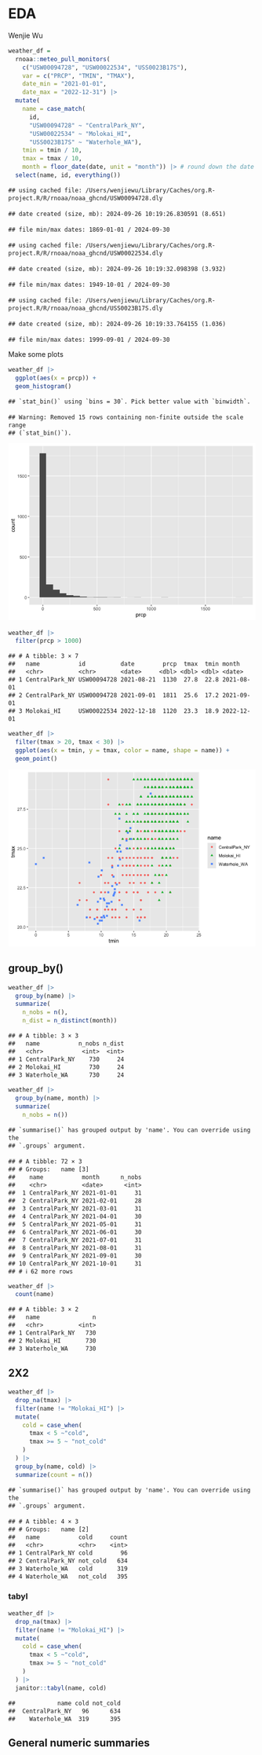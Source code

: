 EDA
================
Wenjie Wu

``` r
weather_df = 
  rnoaa::meteo_pull_monitors(
    c("USW00094728", "USW00022534", "USS0023B17S"),
    var = c("PRCP", "TMIN", "TMAX"), 
    date_min = "2021-01-01",
    date_max = "2022-12-31") |>
  mutate(
    name = case_match(
      id, 
      "USW00094728" ~ "CentralPark_NY", 
      "USW00022534" ~ "Molokai_HI",
      "USS0023B17S" ~ "Waterhole_WA"),
    tmin = tmin / 10,
    tmax = tmax / 10,
    month = floor_date(date, unit = "month")) |> # round down the date
  select(name, id, everything())
```

    ## using cached file: /Users/wenjiewu/Library/Caches/org.R-project.R/R/rnoaa/noaa_ghcnd/USW00094728.dly

    ## date created (size, mb): 2024-09-26 10:19:26.830591 (8.651)

    ## file min/max dates: 1869-01-01 / 2024-09-30

    ## using cached file: /Users/wenjiewu/Library/Caches/org.R-project.R/R/rnoaa/noaa_ghcnd/USW00022534.dly

    ## date created (size, mb): 2024-09-26 10:19:32.098398 (3.932)

    ## file min/max dates: 1949-10-01 / 2024-09-30

    ## using cached file: /Users/wenjiewu/Library/Caches/org.R-project.R/R/rnoaa/noaa_ghcnd/USS0023B17S.dly

    ## date created (size, mb): 2024-09-26 10:19:33.764155 (1.036)

    ## file min/max dates: 1999-09-01 / 2024-09-30

Make some plots

``` r
weather_df |>
  ggplot(aes(x = prcp)) +
  geom_histogram()
```

    ## `stat_bin()` using `bins = 30`. Pick better value with `binwidth`.

    ## Warning: Removed 15 rows containing non-finite outside the scale range
    ## (`stat_bin()`).

![](eda_files/figure-gfm/unnamed-chunk-2-1.png)<!-- -->

``` r
weather_df |>
  filter(prcp > 1000)
```

    ## # A tibble: 3 × 7
    ##   name           id          date        prcp  tmax  tmin month     
    ##   <chr>          <chr>       <date>     <dbl> <dbl> <dbl> <date>    
    ## 1 CentralPark_NY USW00094728 2021-08-21  1130  27.8  22.8 2021-08-01
    ## 2 CentralPark_NY USW00094728 2021-09-01  1811  25.6  17.2 2021-09-01
    ## 3 Molokai_HI     USW00022534 2022-12-18  1120  23.3  18.9 2022-12-01

``` r
weather_df |>
  filter(tmax > 20, tmax < 30) |>
  ggplot(aes(x = tmin, y = tmax, color = name, shape = name)) +
  geom_point()
```

![](eda_files/figure-gfm/unnamed-chunk-4-1.png)<!-- -->

## group_by()

``` r
weather_df |>
  group_by(name) |>
  summarize(
    n_nobs = n(),
    n_dist = n_distinct(month))
```

    ## # A tibble: 3 × 3
    ##   name           n_nobs n_dist
    ##   <chr>           <int>  <int>
    ## 1 CentralPark_NY    730     24
    ## 2 Molokai_HI        730     24
    ## 3 Waterhole_WA      730     24

``` r
weather_df |>
  group_by(name, month) |>
  summarize(
    n_nobs = n())
```

    ## `summarise()` has grouped output by 'name'. You can override using the
    ## `.groups` argument.

    ## # A tibble: 72 × 3
    ## # Groups:   name [3]
    ##    name           month      n_nobs
    ##    <chr>          <date>      <int>
    ##  1 CentralPark_NY 2021-01-01     31
    ##  2 CentralPark_NY 2021-02-01     28
    ##  3 CentralPark_NY 2021-03-01     31
    ##  4 CentralPark_NY 2021-04-01     30
    ##  5 CentralPark_NY 2021-05-01     31
    ##  6 CentralPark_NY 2021-06-01     30
    ##  7 CentralPark_NY 2021-07-01     31
    ##  8 CentralPark_NY 2021-08-01     31
    ##  9 CentralPark_NY 2021-09-01     30
    ## 10 CentralPark_NY 2021-10-01     31
    ## # ℹ 62 more rows

``` r
weather_df |>
  count(name)
```

    ## # A tibble: 3 × 2
    ##   name               n
    ##   <chr>          <int>
    ## 1 CentralPark_NY   730
    ## 2 Molokai_HI       730
    ## 3 Waterhole_WA     730

## 2X2

``` r
weather_df |>
  drop_na(tmax) |>
  filter(name != "Molokai_HI") |>
  mutate(
    cold = case_when(
      tmax < 5 ~"cold",
      tmax >= 5 ~ "not_cold"
    )
  ) |>
  group_by(name, cold) |>
  summarize(count = n())
```

    ## `summarise()` has grouped output by 'name'. You can override using the
    ## `.groups` argument.

    ## # A tibble: 4 × 3
    ## # Groups:   name [2]
    ##   name           cold     count
    ##   <chr>          <chr>    <int>
    ## 1 CentralPark_NY cold        96
    ## 2 CentralPark_NY not_cold   634
    ## 3 Waterhole_WA   cold       319
    ## 4 Waterhole_WA   not_cold   395

### tabyl

``` r
weather_df |>
  drop_na(tmax) |>
  filter(name != "Molokai_HI") |>
  mutate(
    cold = case_when(
      tmax < 5 ~"cold",
      tmax >= 5 ~ "not_cold"
    )
  ) |>
  janitor::tabyl(name, cold)
```

    ##            name cold not_cold
    ##  CentralPark_NY   96      634
    ##    Waterhole_WA  319      395

## General numeric summaries
